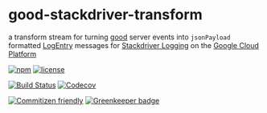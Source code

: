 # good-stackdriver-transform

a transform stream for turning [good](https://github.com/GainCompliance/good-stackdriver-transform)
server events into `jsonPayload` formatted [LogEntry](https://cloud.google.com/logging/docs/api/reference/rest/v2/LogEntry)
messages for [Stackdriver Logging](https://cloud.google.com/logging/) on the
[Google Cloud Platform](https://cloud.google.com/)

[![npm](https://img.shields.io/npm/v/good-stackdriver-transform.svg?maxAge=2592000)](https://www.npmjs.com/package/good-stackdriver-transform)
[![license](https://img.shields.io/github/license/GainCompliance/good-stackdriver-transform.svg)](LICENSE)

[![Build Status](https://img.shields.io/travis/GainCompliance/good-stackdriver-transform/master.svg?style=flat)](https://travis-ci.org/GainCompliance/good-stackdriver-transform)
[![Codecov](https://img.shields.io/codecov/c/github/GainCompliance/good-stackdriver-transform.svg)](https://codecov.io/github/GainCompliance/good-stackdriver-transform)

[![Commitizen friendly](https://img.shields.io/badge/commitizen-friendly-brightgreen.svg)](http://commitizen.github.io/cz-cli/)
[![Greenkeeper badge](https://badges.greenkeeper.io/GainCompliance/good-stackdriver-transform.svg)](https://greenkeeper.io/)
